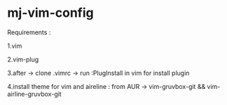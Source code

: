 # mj-vim-config

Requirements :

1.vim

2.vim-plug

3.after -> clone .vimrc -> run :PlugInstall in vim for install plugin

4.install theme for vim and aireline : from AUR -> vim-gruvbox-git && vim-airline-gruvbox-git
